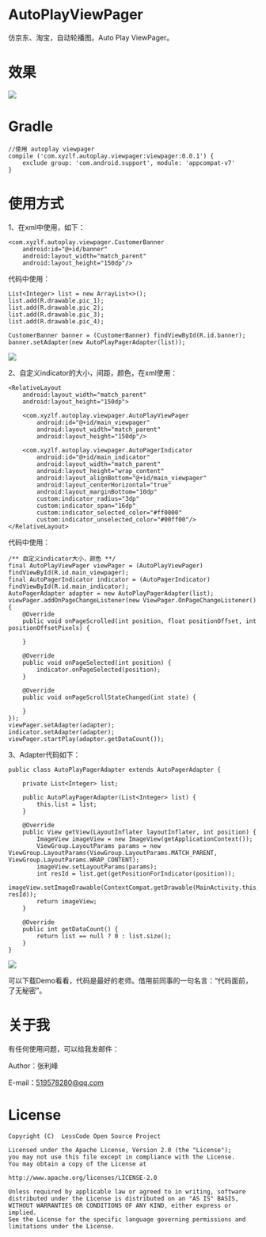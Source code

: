 # AutoPlayViewPager
仿京东、淘宝，自动轮播图。Auto Play ViewPager。

# 效果
<img src="autoplay_view.gif" />

# Gradle
	//使用 autoplay viewpager
	compile ('com.xyzlf.autoplay.viewpager:viewpager:0.0.1') {
	    exclude group: 'com.android.support', module: 'appcompat-v7'
	}

# 使用方式

1、在xml中使用，如下：

    <com.xyzlf.autoplay.viewpager.CustomerBanner
	    android:id="@+id/banner"
	    android:layout_width="match_parent"
	    android:layout_height="150dp"/>


   代码中使用：

	List<Integer> list = new ArrayList<>();
    list.add(R.drawable.pic_1);
    list.add(R.drawable.pic_2);
    list.add(R.drawable.pic_3);
    list.add(R.drawable.pic_4);
        
    CustomerBanner banner = (CustomerBanner) findViewById(R.id.banner);
    banner.setAdapter(new AutoPlayPagerAdapter(list));

<img src="autoplay_view.gif" />

2、自定义indicator的大小，间距，颜色，在xml使用：

	<RelativeLayout
		android:layout_width="match_parent"
		android:layout_height="150dp">
		
		<com.xyzlf.autoplay.viewpager.AutoPlayViewPager
		    android:id="@+id/main_viewpager"
		    android:layout_width="match_parent"
		    android:layout_height="150dp"/>
		
		<com.xyzlf.autoplay.viewpager.AutoPagerIndicator
		    android:id="@+id/main_indicator"
		    android:layout_width="match_parent"
		    android:layout_height="wrap_content"
		    android:layout_alignBottom="@+id/main_viewpager"
		    android:layout_centerHorizontal="true"
		    android:layout_marginBottom="10dp"
		    custom:indicator_radius="3dp"
		    custom:indicator_span="16dp"
		    custom:indicator_selected_color="#ff0000"
		    custom:indicator_unselected_color="#00ff00"/>	
	</RelativeLayout>

   代码中使用：

	/** 自定义indicator大小，颜色 **/
    final AutoPlayViewPager viewPager = (AutoPlayViewPager) findViewById(R.id.main_viewpager);
    final AutoPagerIndicator indicator = (AutoPagerIndicator) findViewById(R.id.main_indicator);
    AutoPagerAdapter adapter = new AutoPlayPagerAdapter(list);
    viewPager.addOnPageChangeListener(new ViewPager.OnPageChangeListener() {
        @Override
        public void onPageScrolled(int position, float positionOffset, int positionOffsetPixels) {

        }

        @Override
        public void onPageSelected(int position) {
            indicator.onPageSelected(position);
        }

        @Override
        public void onPageScrollStateChanged(int state) {

        }
    });
    viewPager.setAdapter(adapter);
    indicator.setAdapter(adapter);
    viewPager.startPlay(adapter.getDataCount());


3、Adapter代码如下：

	public class AutoPlayPagerAdapter extends AutoPagerAdapter {

	    private List<Integer> list;
	
	    public AutoPlayPagerAdapter(List<Integer> list) {
	        this.list = list;
	    }
	
	    @Override
	    public View getView(LayoutInflater layoutInflater, int position) {
	        ImageView imageView = new ImageView(getApplicationContext());
	        ViewGroup.LayoutParams params = new ViewGroup.LayoutParams(ViewGroup.LayoutParams.MATCH_PARENT, ViewGroup.LayoutParams.WRAP_CONTENT);
	        imageView.setLayoutParams(params);
	        int resId = list.get(getPositionForIndicator(position));
	        imageView.setImageDrawable(ContextCompat.getDrawable(MainActivity.this, resId));
	        return imageView;
	    }
	
	    @Override
	    public int getDataCount() {
	        return list == null ? 0 : list.size();
	    }
	}

<img src="autoplay_view2.gif" />

可以下载Demo看看，代码是最好的老师。借用前同事的一句名言：“代码面前，了无秘密”。

# 关于我
有任何使用问题，可以给我发邮件：

Author：张利峰

E-mail：519578280@qq.com

# License

    Copyright (C)  LessCode Open Source Project
    
    Licensed under the Apache License, Version 2.0 (the "License");
    you may not use this file except in compliance with the License.
    You may obtain a copy of the License at
    
    http://www.apache.org/licenses/LICENSE-2.0
    
    Unless required by applicable law or agreed to in writing, software
    distributed under the License is distributed on an "AS IS" BASIS,
    WITHOUT WARRANTIES OR CONDITIONS OF ANY KIND, either express or implied.
    See the License for the specific language governing permissions and
    limitations under the License.